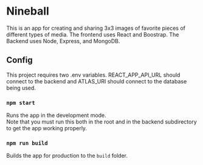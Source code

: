 # Nineball

This is an app for creating and sharing 3x3 images of favorite pieces of different types of media. The frontend uses React and Boostrap. The Backend uses Node, Express, and MongoDB.

## Config

This project requires two .env variables. REACT_APP_API_URL should connect to the backend and ATLAS_URI should connect to the database being used.

### `npm start`

Runs the app in the development mode.\
Note that you must run this both in the root and in the backend subdirectory to get the app working properly.

### `npm run build`

Builds the app for production to the `build` folder.
